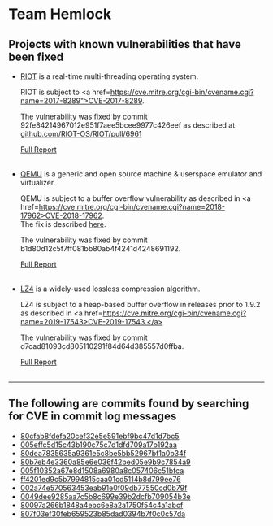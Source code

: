 <h1>Team Hemlock</h1>

<h2>Projects with known vulnerabilities that have been fixed</h2> 
<ul>
<!------------------------------->

<li>
<a href=https://github.com/RIOT-OS/RIOT>RIOT</a> is a real-time multi-threading operating system.<br>

RIOT is subject to <a href=https://cve.mitre.org/cgi-bin/cvename.cgi?name=2017-8289">CVE-2017-8289</a>. <br>

The vulnerability was fixed by commit 92fe84214967012e951f7aee5bcee9977c426eef as described at <a href=https://github.com/RIOT-OS/RIOT/pull/6961>github.com/RIOT-OS/RIOT/pull/6961</a><br>

<a href="92fe84214967012e951f7aee5bcee9977c426eef">Full Report</a><br>
<br>
</li>

<!------------------------------->

<li>
<a href=https://github.com/qemu/qemu/>QEMU</a> is a generic and open source machine & userspace emulator and virtualizer.<br>

QEMU is subject to a buffer overflow vulnerability as described in <a href=https://cve.mitre.org/cgi-bin/cvename.cgi?name=2018-17962>CVE-2018-17962</a>.<br>
The fix is described <a href=https://github.com/qemu/qemu/commit/b1d80d12c5f7ff081bb80ab4f4241d4248691192>here<a/>.<br>


The vulnerability was fixed by commit b1d80d12c5f7ff081bb80ab4f4241d4248691192.<br>

<a href="b1d80d12c5f7ff081bb80ab4f4241d4248691192">Full Report</a><br>
<br>
</li>

<!------------------------------->

<li>
<a href=https://github.com/lz4/lz4>LZ4</a> is a widely-used lossless compression algorithm. <br>

LZ4 is subject to a heap-based buffer overflow in releases prior to 1.9.2 as described in <a href=https://cve.mitre.org/cgi-bin/cvename.cgi?name=2019-17543>CVE-2019-17543.</a> <br>

The vulnerability was fixed by commit d7cad81093cd805110291f84d64d385557d0ffba.<br>

<a href="d7cad81093cd805110291f84d64d385557d0ffba-hack">Full Report</a><br>
<br>
</li>
</ul>

<!------------------------------->

<hr />

<h2>The following are commits found by searching for CVE in commit log messages</h2>

<ul>
<li><a href=80cfab8fdefa20cef32e5e591ebf9bc47d1d7bc5>80cfab8fdefa20cef32e5e591ebf9bc47d1d7bc5</a></li>
<li><a href=005effc5d15c43b190c75c7d1dfd709a17b192aa>005effc5d15c43b190c75c7d1dfd709a17b192aa</a></li>
<li><a href=80dea7835635a9361e5c8be5bb52967bf1a0b34f>80dea7835635a9361e5c8be5bb52967bf1a0b34f</a></li>
<li><a href=80b7eb4e3360a85e6e036f42bed05e9b9c7854a9>80b7eb4e3360a85e6e036f42bed05e9b9c7854a9<a/></li> <!-- longer -->
<li><a href=005f10352a67e8d1508a6980a8c057406c51bfca>005f10352a67e8d1508a6980a8c057406c51bfca<a/></li> 
<li><a href=ff4201ed9c5b7994815caa01cd5114b8d799ee76>ff4201ed9c5b7994815caa01cd5114b8d799ee76<a/></li>
<li><a href=002a74e570563453eab91e0f09db77550cd0b79f>002a74e570563453eab91e0f09db77550cd0b79f<a/></li>
<li><a href=0049dee9285aa7c5b8c699e39b2dcfb709054b3e>0049dee9285aa7c5b8c699e39b2dcfb709054b3e<a/></li>
<li><a href=80097a266b1848a4ebc6e8a2a1750f54c4a1abcf>80097a266b1848a4ebc6e8a2a1750f54c4a1abcf<a/></li>
<li><a href=807f03ef30feb659523b85dad0394b7f0c0c57da>807f03ef30feb659523b85dad0394b7f0c0c57da<a/></li>
</ul>


